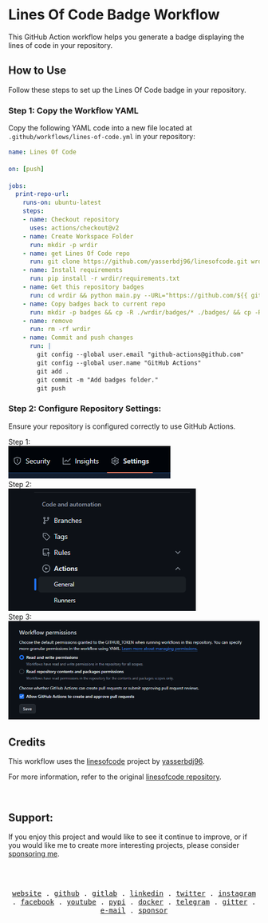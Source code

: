 # Lines Of Code Badge Workflow

This GitHub Action workflow helps you generate a badge displaying the lines of code in your repository.

## How to Use

Follow these steps to set up the Lines Of Code badge in your repository.

### Step 1: Copy the Workflow YAML

Copy the following YAML code into a new file located at `.github/workflows/lines-of-code.yml` in your repository:


```yml
name: Lines Of Code

on: [push]

jobs:
  print-repo-url:
    runs-on: ubuntu-latest
    steps:
    - name: Checkout repository
      uses: actions/checkout@v2
    - name: Create Workspace Folder
      run: mkdir -p wrdir
    - name: get Lines Of Code repo
      run: git clone https://github.com/yasserbdj96/linesofcode.git wrdir
    - name: Install requirements
      run: pip install -r wrdir/requirements.txt
    - name: Get this repository badges 
      run: cd wrdir && python main.py --URL="https://github.com/${{ github.repository }}"
    - name: Copy badges back to current repo     
      run: mkdir -p badges && cp -R ./wrdir/badges/* ./badges/ && cp -R ./wrdir/badges.md ./badges.md
    - name: remove
      run: rm -rf wrdir
    - name: Commit and push changes
      run: |
        git config --global user.email "github-actions@github.com"
        git config --global user.name "GitHub Actions"
        git add .
        git commit -m "Add badges folder."
        git push
```

### Step 2: Configure Repository Settings:
Ensure your repository is configured correctly to use GitHub Actions.

Step 1:<br>
<img src="https://raw.githubusercontent.com/yasserbdj96/linesofcode/main/screenshot/1.png" alt="Repository Settings Step 1"><br>
Step 2:<br>
<img src="https://raw.githubusercontent.com/yasserbdj96/linesofcode/main/screenshot/2.png" alt="Repository Settings Step 2"><br>
Step 3:<br>
<img src="https://raw.githubusercontent.com/yasserbdj96/linesofcode/main/screenshot/3.png" alt="Repository Settings Step 3"><br>

## Credits

This workflow uses the [linesofcode](https://github.com/yasserbdj96/linesofcode) project by [yasserbdj96](https://github.com/yasserbdj96).

For more information, refer to the original [linesofcode repository](https://github.com/yasserbdj96/linesofcode).


<br>
<h2>Support:</h2>
<p>If you enjoy this project and would like to see it continue to improve, or if you would like me to create more interesting projects, please consider <a href="https://github.com/sponsors/yasserbdj96">sponsoring me</a>.</p>
<br>
<br>

<p align="center">
  <samp>
    <a href="https://yasserbdj96.github.io/">website</a> .
    <a href="https://github.com/yasserbdj96">github</a> .
    <a href="https://gitlab.com/yasserbdj96">gitlab</a> .
    <a href="https://www.linkedin.com/in/yasserbdj96">linkedin</a> .
    <a href="https://twitter.com/yasserbdj96">twitter</a> .
    <a href="https://instagram.com/yasserbdj96">instagram</a> .
    <a href="https://www.facebook.com/yasserbdj96">facebook</a> .
    <a href="https://www.youtube.com/@yasserbdj96">youtube</a> .
    <a href="https://pypi.org/user/yasserbdj96">pypi</a> .
    <a href="https://hub.docker.com/u/yasserbdj96">docker</a> .
    <a href="https://t.me/yasserbdj96">telegram</a> .
    <a href="https://gitter.im/yasserbdj96/yasserbdj96">gitter</a> .
    <a href="mailto:yasser.bdj96@gmail.com">e-mail</a> .
    <a href="https://github.com/sponsors/yasserbdj96">sponsor</a>
  </samp>
</p>
